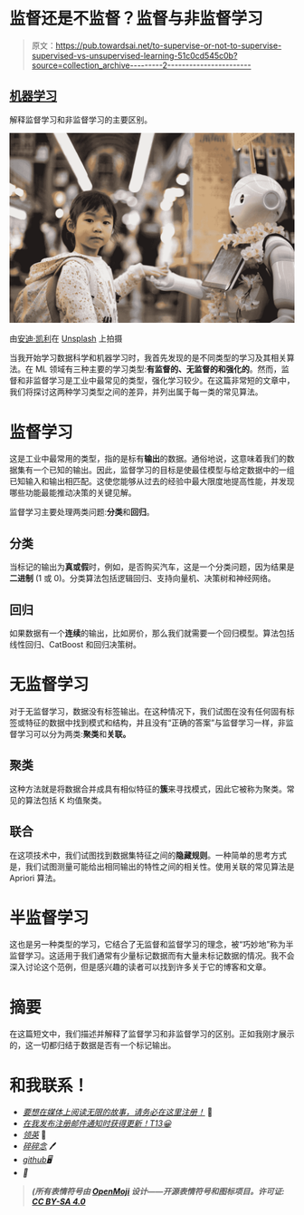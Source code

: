 # 监督还是不监督？监督与非监督学习

> 原文：<https://pub.towardsai.net/to-supervise-or-not-to-supervise-supervised-vs-unsupervised-learning-51c0cd545c0b?source=collection_archive---------2----------------------->

## [机器学习](https://towardsai.net/p/category/machine-learning)

解释监督学习和非监督学习的主要区别。

![](img/7a7aedee113d0b8e3cadb946a8fc4bb7.png)

由[安迪·凯利](https://unsplash.com/@askkell?utm_source=medium&utm_medium=referral)在 [Unsplash](https://unsplash.com?utm_source=medium&utm_medium=referral) 上拍摄

当我开始学习数据科学和机器学习时，我首先发现的是不同类型的学习及其相关算法。在 ML 领域有三种主要的学习类型:**有监督的、无监督的和强化的**。然而，监督和非监督学习是工业中最常见的类型，强化学习较少。在这篇非常短的文章中，我们将探讨这两种学习类型之间的差异，并列出属于每一类的常见算法。

# 监督学习

这是工业中最常用的类型，指的是标有**输出**的数据。通俗地说，这意味着我们的数据集有一个已知的输出。因此，监督学习的目标是使最佳模型与给定数据中的一组已知输入和输出相匹配。这使您能够从过去的经验中最大限度地提高性能，并发现哪些功能最能推动决策的关键见解。

监督学习主要处理两类问题:**分类**和**回归**。

## 分类

当标记的输出为**真或假**时，例如，是否购买汽车，这是一个分类问题，因为结果是**二进制** (1 或 0)。分类算法包括逻辑回归、支持向量机、决策树和神经网络。

## 回归

如果数据有一个**连续**的输出，比如房价，那么我们就需要一个回归模型。算法包括线性回归、CatBoost 和回归决策树。

# 无监督学习

对于无监督学习，数据没有标签输出。在这种情况下，我们试图在没有任何固有标签或特征的数据中找到模式和结构，并且没有“正确的答案”与监督学习一样，非监督学习可以分为两类:**聚类**和**关联。**

## **聚类**

这种方法就是将数据合并成具有相似特征的**簇**来寻找模式，因此它被称为聚类。常见的算法包括 K 均值聚类。

## 联合

在这项技术中，我们试图找到数据集特征之间的**隐藏规则**。一种简单的思考方式是，我们试图测量可能给出相同输出的特性之间的相关性。使用关联的常见算法是 Apriori 算法。

# 半监督学习

这也是另一种类型的学习，它结合了无监督和监督学习的理念，被“巧妙地”称为半监督学习。这适用于我们通常有少量标记数据而有大量未标记数据的情况。我不会深入讨论这个范例，但是感兴趣的读者可以找到许多关于它的博客和文章。

# 摘要

在这篇短文中，我们描述并解释了监督学习和非监督学习的区别。正如我刚才展示的，这一切都归结于数据是否有一个标记输出。

# 和我联系！

*   [*要想在媒体上阅读无限的故事，请务必在这里注册！*](/@egorhowell/membership) 💜
*   [*在我发布注册邮件通知时获得更新！*T13*😀*](/subscribe/@egorhowell)
*   [*领英*](https://www.linkedin.com/in/egor-howell-092a721b3/) 👔
*   [*碎碎念*](https://twitter.com/EgorHowell) 🖊
*   [*github*](https://github.com/egorhowell)*🖥*
*   *[](https://www.kaggle.com/egorphysics)**🏅***

> ***(所有表情符号由 [OpenMoji](https://openmoji.org/) 设计——开源表情符号和图标项目。许可证: [CC BY-SA 4.0](https://creativecommons.org/licenses/by-sa/4.0/#)***